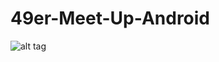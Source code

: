 # 49er-Meet-Up-Android

![alt tag](https://fbcdn-sphotos-g-a.akamaihd.net/hphotos-ak-xaf1/t31.0-8/1890654_960380677319918_5800952722441719719_o.jpg)
